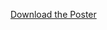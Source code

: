 [Download the Poster](https://drive.google.com/file/d/1QyDfshsrWISCND1Sjgfkt7Kv2L1G0ijJ/view?usp=sharing)
